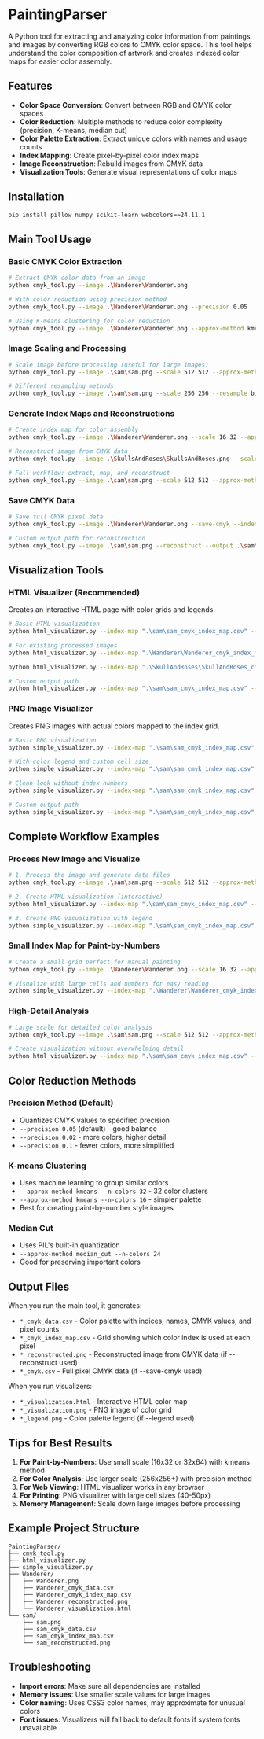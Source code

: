 # PaintingParser

A Python tool for extracting and analyzing color information from paintings and images by converting RGB colors to CMYK color space. This tool helps understand the color composition of artwork and creates indexed color maps for easier color assembly.

## Features

- **Color Space Conversion**: Convert between RGB and CMYK color spaces
- **Color Reduction**: Multiple methods to reduce color complexity (precision, K-means, median cut)
- **Color Palette Extraction**: Extract unique colors with names and usage counts
- **Index Mapping**: Create pixel-by-pixel color index maps
- **Image Reconstruction**: Rebuild images from CMYK data
- **Visualization Tools**: Generate visual representations of color maps

## Installation

```bash
pip install pillow numpy scikit-learn webcolors==24.11.1
```

## Main Tool Usage

### Basic CMYK Color Extraction

```bash
# Extract CMYK color data from an image
python cmyk_tool.py --image .\Wanderer\Wanderer.png

# With color reduction using precision method
python cmyk_tool.py --image .\Wanderer\Wanderer.png --precision 0.05

# Using K-means clustering for color reduction
python cmyk_tool.py --image .\Wanderer\Wanderer.png --approx-method kmeans --n-colors 32
```

### Image Scaling and Processing

```bash
# Scale image before processing (useful for large images)
python cmyk_tool.py --image .\sam\sam.png --scale 512 512 --approx-method kmeans --n-colors 32

# Different resampling methods
python cmyk_tool.py --image .\sam\sam.png --scale 256 256 --resample bilinear --approx-method kmeans --n-colors 16
```

### Generate Index Maps and Reconstructions

```bash
# Create index map for color assembly
python cmyk_tool.py --image .\Wanderer\Wanderer.png --scale 16 32 --approx-method kmeans --n-colors 32 --index-map

# Reconstruct image from CMYK data
python cmyk_tool.py --image .\SkullsAndRoses\SkullsAndRoses.png --scale 16 32 --approx-method kmeans --n-colors 32 --reconstruct

# Full workflow: extract, map, and reconstruct
python cmyk_tool.py --image .\sam\sam.png --scale 512 512 --approx-method kmeans --n-colors 32 --reconstruct --index-map
```

### Save CMYK Data

```bash
# Save full CMYK pixel data
python cmyk_tool.py --image .\Wanderer\Wanderer.png --save-cmyk --index-map

# Custom output path for reconstruction
python cmyk_tool.py --image .\sam\sam.png --reconstruct --output .\sam\custom_output.png
```

## Visualization Tools

### HTML Visualizer (Recommended)

Creates an interactive HTML page with color grids and legends.

```bash
# Basic HTML visualization
python html_visualizer.py --index-map ".\sam\sam_cmyk_index_map.csv" --cmyk-data ".\sam\sam_cmyk_data.csv"

# For existing processed images
python html_visualizer.py --index-map ".\Wanderer\Wanderer_cmyk_index_map.csv" --cmyk-data ".\Wanderer\Wanderer_cmyk_data.csv"

python html_visualizer.py --index-map ".\SkullAndRoses\SkullAndRoses_cmyk_index_map.csv" --cmyk-data ".\SkullAndRoses\SkullAndRoses_cmyk_data.csv"

# Custom output path
python html_visualizer.py --index-map ".\sam\sam_cmyk_index_map.csv" --cmyk-data ".\sam\sam_cmyk_data.csv" --output ".\sam\custom_visualization.html"
```

### PNG Image Visualizer

Creates PNG images with actual colors mapped to the index grid.

```bash
# Basic PNG visualization
python simple_visualizer.py --index-map ".\sam\sam_cmyk_index_map.csv" --cmyk-data ".\sam\sam_cmyk_data.csv"

# With color legend and custom cell size
python simple_visualizer.py --index-map ".\sam\sam_cmyk_index_map.csv" --cmyk-data ".\sam\sam_cmyk_data.csv" --legend --cell-size 40

# Clean look without index numbers
python simple_visualizer.py --index-map ".\sam\sam_cmyk_index_map.csv" --cmyk-data ".\sam\sam_cmyk_data.csv" --no-numbers --legend

# Custom output path
python simple_visualizer.py --index-map ".\sam\sam_cmyk_index_map.csv" --cmyk-data ".\sam\sam_cmyk_data.csv" --output ".\sam\custom_grid.png" --legend
```

## Complete Workflow Examples

### Process New Image and Visualize

```bash
# 1. Process the image and generate data files
python cmyk_tool.py --image .\sam\sam.png --scale 512 512 --approx-method kmeans --n-colors 32 --reconstruct --index-map

# 2. Create HTML visualization (interactive)
python html_visualizer.py --index-map ".\sam\sam_cmyk_index_map.csv" --cmyk-data ".\sam\sam_cmyk_data.csv"

# 3. Create PNG visualization with legend
python simple_visualizer.py --index-map ".\sam\sam_cmyk_index_map.csv" --cmyk-data ".\sam\sam_cmyk_data.csv" --legend --cell-size 30
```

### Small Index Map for Paint-by-Numbers

```bash
# Create a small grid perfect for manual painting
python cmyk_tool.py --image .\Wanderer\Wanderer.png --scale 16 32 --approx-method kmeans --n-colors 32 --reconstruct --index-map

# Visualize with large cells and numbers for easy reading
python simple_visualizer.py --index-map ".\Wanderer\Wanderer_cmyk_index_map.csv" --cmyk-data ".\Wanderer\Wanderer_cmyk_data.csv" --legend --cell-size 50
```

### High-Detail Analysis

```bash
# Large scale for detailed color analysis
python cmyk_tool.py --image .\sam\sam.png --scale 512 512 --approx-method precision --precision 0.02 --index-map

# Create visualization without overwhelming detail
python html_visualizer.py --index-map ".\sam\sam_cmyk_index_map.csv" --cmyk-data ".\sam\sam_cmyk_data.csv"
```

## Color Reduction Methods

### Precision Method (Default)
- Quantizes CMYK values to specified precision
- `--precision 0.05` (default) - good balance
- `--precision 0.02` - more colors, higher detail
- `--precision 0.1` - fewer colors, more simplified

### K-means Clustering
- Uses machine learning to group similar colors
- `--approx-method kmeans --n-colors 32` - 32 color clusters
- `--approx-method kmeans --n-colors 16` - simpler palette
- Best for creating paint-by-number style images

### Median Cut
- Uses PIL's built-in quantization
- `--approx-method median_cut --n-colors 24`
- Good for preserving important colors

## Output Files

When you run the main tool, it generates:

- `*_cmyk_data.csv` - Color palette with indices, names, CMYK values, and pixel counts
- `*_cmyk_index_map.csv` - Grid showing which color index is used at each pixel
- `*_reconstructed.png` - Reconstructed image from CMYK data (if --reconstruct used)
- `*_cmyk.csv` - Full pixel CMYK data (if --save-cmyk used)

When you run visualizers:

- `*_visualization.html` - Interactive HTML color map
- `*_visualization.png` - PNG image of color grid
- `*_legend.png` - Color palette legend (if --legend used)

## Tips for Best Results

1. **For Paint-by-Numbers**: Use small scale (16x32 or 32x64) with kmeans method
2. **For Color Analysis**: Use larger scale (256x256+) with precision method
3. **For Web Viewing**: HTML visualizer works in any browser
4. **For Printing**: PNG visualizer with large cell sizes (40-50px)
5. **Memory Management**: Scale down large images before processing

## Example Project Structure

```
PaintingParser/
├── cmyk_tool.py
├── html_visualizer.py
├── simple_visualizer.py
├── Wanderer/
│   ├── Wanderer.png
│   ├── Wanderer_cmyk_data.csv
│   ├── Wanderer_cmyk_index_map.csv
│   ├── Wanderer_reconstructed.png
│   └── Wanderer_visualization.html
└── sam/
    ├── sam.png
    ├── sam_cmyk_data.csv
    ├── sam_cmyk_index_map.csv
    └── sam_reconstructed.png
```

## Troubleshooting

- **Import errors**: Make sure all dependencies are installed
- **Memory issues**: Use smaller scale values for large images
- **Color naming**: Uses CSS3 color names, may approximate for unusual colors
- **Font issues**: Visualizers will fall back to default fonts if system fonts unavailable
